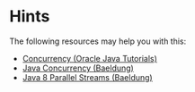 # Hints

The following resources may help you with this:

- [Concurrency (Oracle Java Tutorials)](https://docs.oracle.com/javase/tutorial/essential/concurrency)
- [Java Concurrency (Baeldung)](https://www.baeldung.com/java-concurrency)
- [Java 8 Parallel Streams (Baeldung)](https://www.baeldung.com/java-8-streams#parallel-streams)
